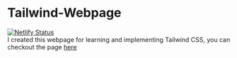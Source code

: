 # Tailwind-Webpage
[![Netlify Status](https://api.netlify.com/api/v1/badges/8b714af6-cff3-42c2-8834-84b3b9e1d5f2/deploy-status)](https://app.netlify.com/sites/yumyum-food/deploys)\
I created this webpage for learning and implementing Tailwind CSS, you can checkout the page <a href="https://yumyum-food.netlify.app/" target="_blank">here</a>
